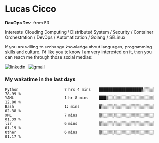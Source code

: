# Lucas Cicco

**DevOps Dev.** from BR

Interests: Clouding Computing / Distributed System / Security / Container Orchestration / DevOps / Automatization / Golang / SELinux

If you are willing to exchange knowledge about languages, programming skills and culture. I'd like you to know I am very interested on it, then you can reach me through those social medias:

<div style="display: flex; align-items: center; gap: 10px;">
  <a href="https://www.linkedin.com/in/lucas-vitor-de-cicco" target="_blank">
    <img
      src="https://img.shields.io/badge/-LinkedIn-%230077B5?style=for-the-badge&logo=linkedin&logoColor=white"
      alt="linkedin"
      target="_blank" 
    />
  </a>
  <a href="mailto:lucasvitorx1@gmail.com">
      <img
        src="https://img.shields.io/badge/-Gmail-%23333?style=for-the-badge&logo=gmail&logoColor=white"
        alt="gmail"
        target="_blank"
      />
  </a>
</div>

### My wakatime in the last days

<!--START_SECTION:waka-->

```text
Python                     7 hrs 4 mins    ███████████████████▓░░░░░   78.99 %
YAML                       1 hr 8 mins     ███▒░░░░░░░░░░░░░░░░░░░░░   12.80 %
Bash                       12 mins         ▓░░░░░░░░░░░░░░░░░░░░░░░░   02.38 %
XML                        7 mins          ▒░░░░░░░░░░░░░░░░░░░░░░░░   01.39 %
lir                        6 mins          ▒░░░░░░░░░░░░░░░░░░░░░░░░   01.19 %
Other                      6 mins          ▒░░░░░░░░░░░░░░░░░░░░░░░░   01.17 %
```

<!--END_SECTION:waka-->
